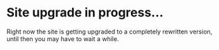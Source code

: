 # Site upgrade in progress...

Right now the site is getting upgraded to a completely rewritten version, until then you may have to wait a while.